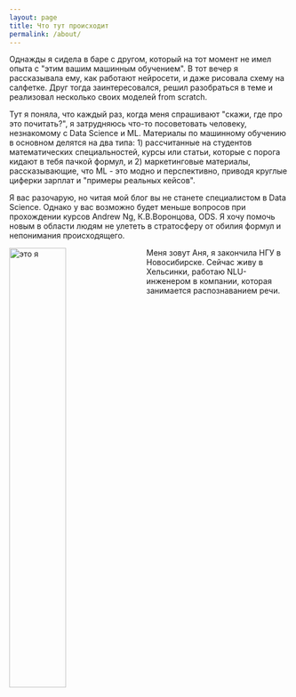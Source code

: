 ```yaml
---
layout: page
title: Что тут происходит
permalink: /about/
---
```


Однажды я сидела в баре с другом, который на тот момент не имел опыта с "этим вашим машинным обучением". В тот вечер я рассказывала ему, как работают нейросети, и даже рисовала схему на салфетке. Друг тогда заинтересовался, решил разобраться в теме и реализовал несколько своих моделей from scratch.

Тут я поняла, что каждый раз, когда меня спрашивают "скажи, где про это почитать?", я затрудняюсь что-то посоветовать человеку, незнакомому с Data Science и ML. Материалы по машинному обучению в основном делятся на два типа: 1) рассчитанные на студентов математических специальностей, курсы или статьи, которые с порога кидают в тебя пачкой формул, и 2) маркетинговые материалы, рассказывающие, что ML - это модно и перспективно, приводя круглые циферки зарплат и "примеры реальных кейсов".



Я вас разочарую, но читая мой блог вы не станете специалистом в Data Science. Однако у вас возможно будет меньше вопросов при прохождении курсов Andrew Ng, К.В.Воронцова, ODS. Я хочу помочь новым в области людям не улететь в стратосферу от обилия формул и непонимания происходящего.

<img src="{{site.baseurl}}/images/me.jpg" width="45%" align="left" title="это я" style="margin-right:20px;">

Меня зовут Аня, я закончила НГУ в Новосибирске. Cейчас живу в Хельсинки, работаю NLU-инженером в компании, которая занимается распознаванием речи.
